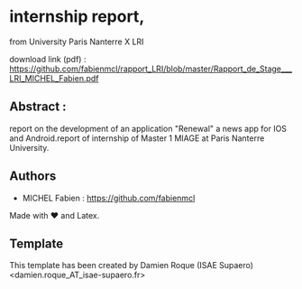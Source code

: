 # internship report,

from University Paris Nanterre X LRI

download link (pdf) : https://github.com/fabienmcl/rapport_LRI/blob/master/Rapport_de_Stage___LRI_MICHEL_Fabien.pdf

## Abstract : 

report on the development of an application "Renewal" a news app for IOS and Android.report of internship of Master 1 MIAGE at Paris Nanterre University. 

## Authors
* MICHEL Fabien  : https://github.com/fabienmcl 


Made with ❤️ and Latex.

## Template

This template has been created by Damien Roque (ISAE Supaero)
<damien.roque_AT_isae-supaero.fr>